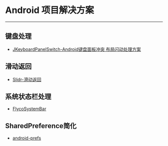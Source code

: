 # Android 项目解决方案
---

## 键盘处理
* [JKeyboardPanelSwitch-Android键盘面板冲突 布局闪动处理方案](https://github.com/Jacksgong/JKeyboardPanelSwitch)

## 滑动返回
* [Slidr-滑动返回](https://github.com/r0adkll/Slidr)

## 系统状态栏处理
* [FlycoSystemBar](https://github.com/H07000223/FlycoSystemBar)

## SharedPreference简化
* [android-prefs](https://github.com/BoD/android-prefs)
